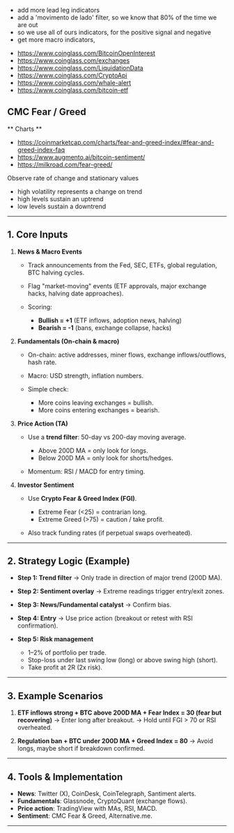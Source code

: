 
- add more lead leg indicators
- add a 'movimento de lado' filter, so we know that 80% of the time we are out
- so we use all of ours indicators, for the positive signal and negative
- get more macro indicators,


* https://www.coinglass.com/BitcoinOpenInterest
* https://www.coinglass.com/exchanges
* https://www.coinglass.com/LiquidationData
* https://www.coinglass.com/CryptoApi
* https://www.coinglass.com/whale-alert
* https://www.coinglass.com/bitcoin-etf



## CMC Fear / Greed

** Charts **

* https://coinmarketcap.com/charts/fear-and-greed-index/#fear-and-greed-index-faq
* https://www.augmento.ai/bitcoin-sentiment/
* https://milkroad.com/fear-greed/

Observe rate of change and stationary values

* high volatility represents a change on trend
* high levels sustain an uptrend
* low levels sustain a downtrend




---

## 1. Core Inputs

1. **News & Macro Events**

   * Track announcements from the Fed, SEC, ETFs, global regulation, BTC halving cycles.
   * Flag "market-moving" events (ETF approvals, major exchange hacks, halving date approaches).
   * Scoring:

     * **Bullish = +1** (ETF inflows, adoption news, halving)
     * **Bearish = -1** (bans, exchange collapse, hacks)

2. **Fundamentals (On-chain & macro)**

   * On-chain: active addresses, miner flows, exchange inflows/outflows, hash rate.
   * Macro: USD strength, inflation numbers.
   * Simple check:

     * More coins leaving exchanges = bullish.
     * More coins entering exchanges = bearish.

3. **Price Action (TA)**

   * Use a **trend filter**: 50-day vs 200-day moving average.

     * Above 200D MA = only look for longs.
     * Below 200D MA = only look for shorts/hedges.
   * Momentum: RSI / MACD for entry timing.

4. **Investor Sentiment**

   * Use **Crypto Fear & Greed Index (FGI)**.

     * Extreme Fear (<25) = contrarian long.
     * Extreme Greed (>75) = caution / take profit.
   * Also track funding rates (if perpetual swaps overheated).

---

## 2. Strategy Logic (Example)

* **Step 1: Trend filter** → Only trade in direction of major trend (200D MA).
* **Step 2: Sentiment overlay** → Extreme readings trigger entry/exit zones.
* **Step 3: News/Fundamental catalyst** → Confirm bias.
* **Step 4: Entry** → Use price action (breakout or retest with RSI confirmation).
* **Step 5: Risk management**

  * 1–2% of portfolio per trade.
  * Stop-loss under last swing low (long) or above swing high (short).
  * Take profit at 2R (2x risk).

---

## 3. Example Scenarios

1. **ETF inflows strong + BTC above 200D MA + Fear Index = 30 (fear but recovering)**
   → Enter long after breakout.
   → Hold until FGI > 70 or RSI overheated.

2. **Regulation ban + BTC under 200D MA + Greed Index = 80**
   → Avoid longs, maybe short if breakdown confirmed.

---

## 4. Tools & Implementation

* **News**: Twitter (X), CoinDesk, CoinTelegraph, Santiment alerts.
* **Fundamentals**: Glassnode, CryptoQuant (exchange flows).
* **Price action**: TradingView with MAs, RSI, MACD.
* **Sentiment**: CMC Fear & Greed, Alternative.me.

---


